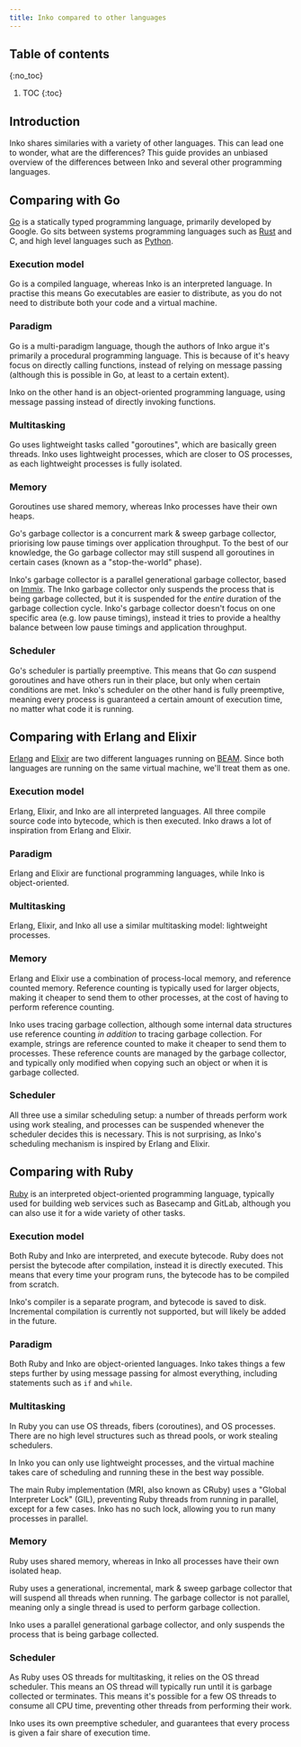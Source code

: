 ```yaml
---
title: Inko compared to other languages
---
```


## Table of contents
{:no_toc}

1. TOC
{:toc}

## Introduction

Inko shares similaries with a variety of other languages. This can lead one to
wonder, what are the differences? This guide provides an unbiased overview of
the differences between Inko and several other programming languages.

## Comparing with Go

[Go](https://golang.org/) is a statically typed programming language, primarily
developed by Google. Go sits between systems programming languages such as
[Rust](https://www.rust-lang.org/en-US/) and C, and high level languages such as
[Python](https://www.python.org/).

### Execution model

Go is a compiled language, whereas Inko is an interpreted language. In practise
this means Go executables are easier to distribute, as you do not need to
distribute both your code and a virtual machine.

### Paradigm

Go is a multi-paradigm language, though the authors of Inko argue it's primarily
a procedural programming language. This is because of it's heavy focus on
directly calling functions, instead of relying on message passing (although this
is possible in Go, at least to a certain extent).

Inko on the other hand is an object-oriented programming language, using message
passing instead of directly invoking functions.

### Multitasking

Go uses lightweight tasks called "goroutines", which are basically green
threads. Inko uses lightweight processes, which are closer to OS processes, as
each lightweight processes is fully isolated.

### Memory

Goroutines use shared memory, whereas Inko processes have their own heaps.

Go's garbage collector is a concurrent mark & sweep garbage collector,
priorising low pause timings over application throughput. To the best of our
knowledge, the Go garbage collector may still suspend all goroutines in certain
cases (known as a "stop-the-world" phase).

Inko's garbage collector is a parallel generational garbage collector, based on
[Immix][immix]. The Inko garbage collector only suspends the process that is
being garbage collected, but it is suspended for the _entire_ duration of the
garbage collection cycle. Inko's garbage collector doesn't focus on one specific
area (e.g. low pause timings), instead it tries to provide a healthy balance
between low pause timings and application throughput.

### Scheduler

Go's scheduler is partially preemptive. This means that Go _can_ suspend
goroutines and have others run in their place, but only when certain conditions
are met. Inko's scheduler on the other hand is fully preemptive, meaning every
process is guaranteed a certain amount of execution time, no matter what code it
is running.

## Comparing with Erlang and Elixir

[Erlang](http://www.erlang.org/) and [Elixir](https://elixir-lang.org/) are two
different languages running on
[BEAM](https://en.wikipedia.org/wiki/BEAM_(Erlang_virtual_machine)). Since both
languages are running on the same virtual machine, we'll treat them as one.

### Execution model

Erlang, Elixir, and Inko are all interpreted languages. All three compile source
code into bytecode, which is then executed. Inko draws a lot of inspiration from
Erlang and Elixir.

### Paradigm

Erlang and Elixir are functional programming languages, while Inko is
object-oriented.

### Multitasking

Erlang, Elixir, and Inko all use a similar multitasking model: lightweight
processes.

### Memory

Erlang and Elixir use a combination of process-local memory, and reference
counted memory. Reference counting is typically used for larger objects, making
it cheaper to send them to other processes, at the cost of having to perform
reference counting.

Inko uses tracing garbage collection, although some internal data structures use
reference counting _in addition_ to tracing garbage collection. For example,
strings are reference counted to make it cheaper to send them to processes.
These reference counts are managed by the garbage collector, and typically only
modified when copying such an object or when it is garbage collected.

### Scheduler

All three use a similar scheduling setup: a number of threads perform work using
work stealing, and processes can be suspended whenever the scheduler decides
this is necessary. This is not surprising, as Inko's scheduling mechanism is
inspired by Erlang and Elixir.

## Comparing with Ruby

[Ruby](https://www.ruby-lang.org/en/) is an interpreted object-oriented
programming language, typically used for building web services such as Basecamp
and GitLab, although you can also use it for a wide variety of other tasks.

### Execution model

Both Ruby and Inko are interpreted, and execute bytecode. Ruby does not persist
the bytecode after compilation, instead it is directly executed. This means that
every time your program runs, the bytecode has to be compiled from scratch.

Inko's compiler is a separate program, and bytecode is saved to disk.
Incremental compilation is currently not supported, but will likely be added in
the future.

### Paradigm

Both Ruby and Inko are object-oriented languages. Inko takes things a few steps
further by using message passing for almost everything, including statements
such as `if` and `while`.

### Multitasking

In Ruby you can use OS threads, fibers (coroutines), and OS processes. There are
no high level structures such as thread pools, or work stealing schedulers.

In Inko you can only use lightweight processes, and the virtual machine takes
care of scheduling and running these in the best way possible.

The main Ruby implementation (MRI, also known as CRuby) uses a "Global
Interpreter Lock" (GIL), preventing Ruby threads from running in parallel,
except for a few cases. Inko has no such lock, allowing you to run many
processes in parallel.

### Memory

Ruby uses shared memory, whereas in Inko all processes have their own isolated
heap.

Ruby uses a generational, incremental, mark & sweep garbage collector that will
suspend all threads when running. The garbage collector is not parallel, meaning
only a single thread is used to perform garbage collection.

Inko uses a parallel generational garbage collector, and only suspends the
process that is being garbage collected.

### Scheduler

As Ruby uses OS threads for multitasking, it relies on the OS thread scheduler.
This means an OS thread will typically run until it is garbage collected or
terminates. This means it's possible for a few OS threads to consume all CPU
time, preventing other threads from performing their work.

Inko uses its own preemptive scheduler, and guarantees that every process is
given a fair share of execution time.

[immix]: http://www.cs.utexas.edu/users/speedway/DaCapo/papers/immix-pldi-2008.pdf
